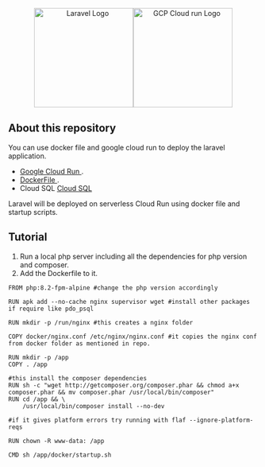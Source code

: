 <p align="center"><a href="https://laravel.com" target="_blank"><img src="https://raw.githubusercontent.com/laravel/art/master/logo-lockup/5%20SVG/2%20CMYK/1%20Full%20Color/laravel-logolockup-cmyk-red.svg" width="200" alt="Laravel Logo"></a><a href="https://laravel.com" target="_blank"><img src="https://seeklogo.com/images/G/google-cloud-run-logo-895F1305FF-seeklogo.com.png" width="200" alt="GCP Cloud run Logo"></a></p>



## About this repository

You can use docker file and google cloud run to deploy the laravel application. 


- [Google Cloud Run ](https://console.cloud.google.com/run).
- [DockerFile ](https://docs.docker.com/engine/reference/builder/).
- Cloud SQL [Cloud SQL ](https://cloud.google.com/sql/docs/introduction) 

Laravel will be deployed on serverless Cloud Run using docker file and startup scripts. 

## Tutorial 

1. Run a local php server including all the dependencies for php version and composer.
2. Add the Dockerfile to it. 

```
FROM php:8.2-fpm-alpine #change the php version accordingly

RUN apk add --no-cache nginx supervisor wget #install other packages if require like pdo_psql

RUN mkdir -p /run/nginx #this creates a nginx folder

COPY docker/nginx.conf /etc/nginx/nginx.conf #it copies the nginx conf from docker folder as mentioned in repo.

RUN mkdir -p /app
COPY . /app 

#this install the composer dependencies
RUN sh -c "wget http://getcomposer.org/composer.phar && chmod a+x composer.phar && mv composer.phar /usr/local/bin/composer"
RUN cd /app && \
    /usr/local/bin/composer install --no-dev 

#if it gives platform errors try running with flaf --ignore-platform-reqs

RUN chown -R www-data: /app

CMD sh /app/docker/startup.sh
```

